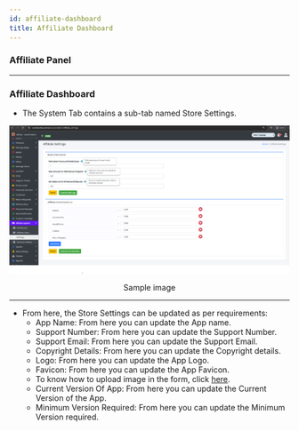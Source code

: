 ```yaml
---
id: affiliate-dashboard
title: Affiliate Dashboard
---
```


### Affiliate Panel

---

### Affiliate Dashboard

- <span  class="text-success">The System Tab contains a sub-tab named Store Settings.</span>

![Affiliate Store Settings](../../../static/backend/img/affiliate_settings.png)
<p align="center">Sample image</p>

---

- <span class="text-danger">From here, the Store Settings can be updated as per requirements:</span>
    - <span class="text-info">App Name</span>: From here you can update the App name.
    - <span class="text-info">Support Number</span>: From here you can update the Support Number.
    - <span class="text-info">Support Email</span>: From here you can update the Support Email.
    - <span class="text-info">Copyright Details</span>: From here you can update the Copyright details.
    - <span class="text-info">Logo</span>: From here you can update the App Logo.
    - <span class="text-info">Favicon</span>: From here you can update the App Favicon.
    - <span class="text-danger">To know how to upload image in the form, click [here](#add-image-form).</span>
    - <span class="text-info">Current Version Of App</span>: From here you can update the Current Version of the App.
    - <span class="text-info">Minimum Version Required</span>: From here you can update the Minimum Version required.
